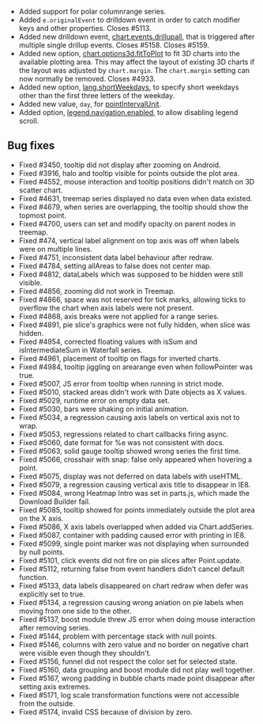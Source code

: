 - Added support for polar columnrange series.
- Added ``e.originalEvent`` to drilldown event in order to catch modifier keys and other properties. Closes #5113.
- Added new drilldown event, [chart.events.drillupall](http://api.highcharts.com/highcharts#chart.events.drillupall), that is triggered after multiple single drillup events. Closes #5158. Closes #5159.
- Added new option, [chart.options3d.fitToPlot](http://api.highcharts.com/highcharts#chart.options3d.fitToPlot) to fit 3D charts into the available plotting area. This may affect the layout of existing 3D charts if the layout was adjusted by ````chart.margin````. The ````chart.margin```` setting can now normally be removed. Closes #4933.
- Added new option, [lang.shortWeekdays](http://api.highcharts.com/highcharts#lang.shortWeekdays), to specify short weekdays other than the first three letters of the weekday.
- Added new value, ``day``, for [pointIntervalUnit](http://api.highcharts.com/highcharts#plotOptions.series.pointIntervalUnit).
- Added option, [legend.navigation.enabled](http://api.highcharts.com/highcharts#legend.navigation.enabled), to allow disabling legend scroll.
## Bug fixes 
- Fixed #3450, tooltip did not display after zooming on Android.
- Fixed #3916, halo and tooltip visible for points outside the plot area.
- Fixed #4552, mouse interaction and tooltip positions didn't match on 3D scatter chart.
- Fixed #4631, treemap series displayed no data even when data existed.
- Fixed #4679, when series are overlapping, the tooltip should show the topmost point.
- Fixed #4700, users can set and modify opacity on parent nodes in treemap.
- Fixed #474, vertical label alignment on top axis was off when labels were on multiple lines.
- Fixed #4751, inconsistent data label behaviour after redraw.
- Fixed #4784, setting allAreas to false does not center map.
- Fixed #4812, dataLabels which was supposed to be hidden were still visible.
- Fixed #4856, zooming did not work in Treemap.
- Fixed #4866, space was not reserved for tick marks, allowing ticks to overflow the chart when axis labels were not present.
- Fixed #4868, axis breaks were not applied for a range series.
- Fixed #4891, pie slice's graphics were not fully hidden, when slice was hidden.
- Fixed #4954, corrected floating values with isSum and isIntermediateSum in Waterfall series.
- Fixed #4961, placement of tooltip on flags for inverted charts.
- Fixed #4984, tooltip jiggling on arearange even when followPointer was true.
- Fixed #5007, JS error from tooltip when running in strict mode.
- Fixed #5010, stacked areas didn't work with Date objects as X values.
- Fixed #5029, runtime error on empty data set.
- Fixed #5030, bars were shaking on initial animation.
- Fixed #5034, a regression causing axis labels on vertical axis not to wrap.
- Fixed #5053, regressions related to chart callbacks firing async.
- Fixed #5060, date format for %e was not consistent with docs.
- Fixed #5063, solid gauge tooltip showed wrong series the first time.
- Fixed #5066, crosshair with snap: false only appeared when hovering a point.
- Fixed #5075, display was not deferred on data labels with useHTML.
- Fixed #5079, a regression causing vertical axis title to disappear in IE8.
- Fixed #5084, wrong Heatmap Intro was set in parts.js, which made the Download Builder fail.
- Fixed #5085, tooltip showed for points immediately outside the plot area on the X axis.
- Fixed #5086, X axis labels overlapped when added via Chart.addSeries.
- Fixed #5087, container with padding caused error with printing in IE8.
- Fixed #5099, single point marker was not displaying when surrounded by null points.
- Fixed #5101, click events did not fire on pie slices after Point.update.
- Fixed #5112, returning false from event handlers didn't cancel default function.
- Fixed #5133, data labels disappeared on chart redraw when defer was explicitly set to true.
- Fixed #5134, a regression causing wrong aniation on pie labels when moving from one side to the other.
- Fixed #5137, boost module threw JS error when doing mouse interaction after removing series.
- Fixed #5144, problem with percentage stack with null points.
- Fixed #5146, columns with zero value and no border on negative chart were visible even though they shouldn't.
- Fixed #5156, funnel did not respect the color set for selected state.
- Fixed #5160, data grouping and boost module did not play well together.
- Fixed #5167, wrong padding in bubble charts made point disappear after setting axis extremes.
- Fixed #5171, log scale transformation functions were not accessible from the outside.
- Fixed #5174, invalid CSS because of division by zero.
